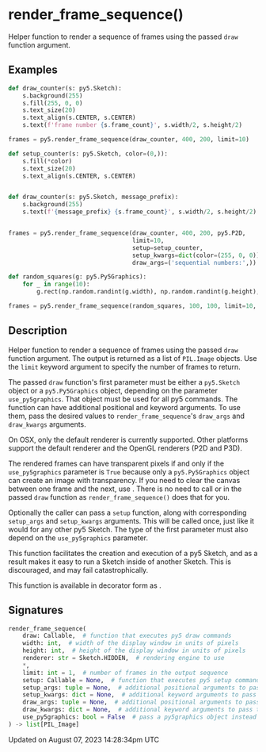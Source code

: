 # render_frame_sequence()

Helper function to render a sequence of frames using the passed `draw` function argument.

## Examples

<div class="example-table">

<div class="example-row"><div class="example-cell-image">

</div><div class="example-cell-code">

```python
def draw_counter(s: py5.Sketch):
    s.background(255)
    s.fill(255, 0, 0)
    s.text_size(20)
    s.text_align(s.CENTER, s.CENTER)
    s.text(f'frame number {s.frame_count}', s.width/2, s.height/2)

frames = py5.render_frame_sequence(draw_counter, 400, 200, limit=10)
```

</div></div>

<div class="example-row"><div class="example-cell-image">

</div><div class="example-cell-code">

```python
def setup_counter(s: py5.Sketch, color=(0,)):
    s.fill(*color)
    s.text_size(20)
    s.text_align(s.CENTER, s.CENTER)


def draw_counter(s: py5.Sketch, message_prefix):
    s.background(255)
    s.text(f'{message_prefix} {s.frame_count}', s.width/2, s.height/2)


frames = py5.render_frame_sequence(draw_counter, 400, 200, py5.P2D,
                                   limit=10,
                                   setup=setup_counter,
                                   setup_kwargs=dict(color=(255, 0, 0)),
                                   draw_args=('sequential numbers:',))
```

</div></div>

<div class="example-row"><div class="example-cell-image">

</div><div class="example-cell-code">

```python
def random_squares(g: py5.Py5Graphics):
    for _ in range(10):
        g.rect(np.random.randint(g.width), np.random.randint(g.height), 10, 10)

frames = py5.render_frame_sequence(random_squares, 100, 100, limit=10, use_py5graphics=True)
```

</div></div>

</div>

## Description

Helper function to render a sequence of frames using the passed `draw` function argument. The output is returned as a list of `PIL.Image` objects. Use the `limit` keyword argument to specify the number of frames to return.

The passed `draw` function's first parameter must be either a `py5.Sketch` object or a `py5.Py5Graphics` object, depending on the parameter `use_py5graphics`. That object must be used for all py5 commands. The function can have additional positional and keyword arguments. To use them, pass the desired values to `render_frame_sequence`'s `draw_args` and `draw_kwargs` arguments.

On OSX, only the default renderer is currently supported. Other platforms support the default renderer and the OpenGL renderers (P2D and P3D).

The rendered frames can have transparent pixels if and only if the `use_py5graphics` parameter is `True` because only a `py5.Py5Graphics` object can create an image with transparency. If you need to clear the canvas between one frame and the next, use [](py5graphics_clear). There is no need to call [](py5graphics_begin_draw) or [](py5graphics_end_draw) in the passed `draw` function as `render_frame_sequence()` does that for you.

Optionally the caller can pass a `setup` function, along with corresponding `setup_args` and `setup_kwargs` arguments. This will be called once, just like it would for any other py5 Sketch. The type of the first parameter must also depend on the `use_py5graphics` parameter.

This function facilitates the creation and execution of a py5 Sketch, and as a result makes it easy to run a Sketch inside of another Sketch. This is discouraged, and may fail catastrophically.

This function is available in decorator form as [](py5functions_render_sequence).

## Signatures

```python
render_frame_sequence(
    draw: Callable,  # function that executes py5 draw commands
    width: int,  # width of the display window in units of pixels
    height: int,  # height of the display window in units of pixels
    renderer: str = Sketch.HIDDEN,  # rendering engine to use
    *,
    limit: int = 1,  # number of frames in the output sequence
    setup: Callable = None,  # function that executes py5 setup commands
    setup_args: tuple = None,  # additional positional arguments to pass to setup function
    setup_kwargs: dict = None,  # additional keyword arguments to pass to setup function
    draw_args: tuple = None,  # additional positional arguments to pass to draw function
    draw_kwargs: dict = None,  # additional keyword arguments to pass to draw function
    use_py5graphics: bool = False  # pass a py5graphics object instead of a sketch object
) -> list[PIL_Image]
```

Updated on August 07, 2023 14:28:34pm UTC
